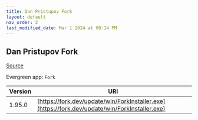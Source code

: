 ```yaml
---
title: Dan Pristupov Fork
layout: default
nav_order: 2
last_modified_date: Mar 1 2024 at 08:14 PM
---
```


## Dan Pristupov Fork

[Source](https://www.fork.dev)

Evergreen app: `Fork`

| Version | URI                                                                                            |
| ------- | ---------------------------------------------------------------------------------------------- |
| 1.95.0  | [https://fork.dev/update/win/ForkInstaller.exe](https://fork.dev/update/win/ForkInstaller.exe) |
